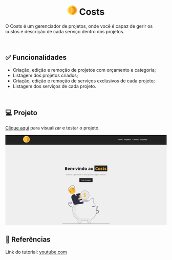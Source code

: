 <h1 align="center"><img width="30px" src="https://github.com/Thainno/costs/blob/main/src/img/costs_logo.png"> Costs</h1>

<p>O Costs é um gerenciador de projetos, onde você é capaz de gerir os custos e descrição de cada serviço dentro dos projetos. </p><br>

<h2>✅ Funcionalidades</h2>
<ul>
  <li>Criação, edição e remoção de projetos com orçamento e categoria;</li>
  <li>Listagem dos projetos criados;</li>
  <li>Criação, edição e remoção de serviços exclusivos de cada projeto;</li>
  <li>Listagem dos serviços de cada projeto.</li>
</ul><br>

<h2>💻 Projeto</h2>

<p><a href="https://thainno.github.io/cost">Clique aqui</a> para visualizar e testar o projeto.</p

<img src="https://github.com/Thainno/costs/blob/main/src/img/deploy.jpg"></img><br>

###

<h2>🔗 Referências</h2>
<p>Link do tutorial: <a href="https://www.youtube.com/watch?v=FXqX7oof0I4&list=PLnDvRpP8BneyVA0SZ2okm-QBojomniQVO&index=1"</a>youtube.com</p>

